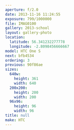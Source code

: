 ```yaml
---
aperture: f/2.0
date: 2013-11-16 11:24:55
exposure: 799/1000000
file: IMAG0100
gallery: 2013-school
layout: gallery-photo
location:
  latitude: 56.341232277778
  longitude: -2.8098456666667
model: HTC One S
next: bfb4534
ordering: 3
previous: 90f86ae
sizes:
  640w:
    height: 361
    width: 640
  200x200:
    height: 200
    width: 200
  96x96:
    height: 96
    width: 96
title: null
make: HTC
---
```

